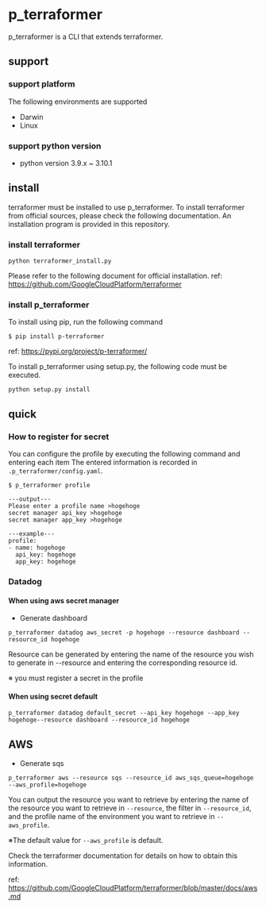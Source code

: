 # p_terraformer

p_terraformer is a CLI that extends terraformer.

## support

### support platform

The following environments are supported

* Darwin
* Linux

### support python version

* python version 3.9.x ~ 3.10.1

## install

terraformer must be installed to use p_terraformer.
To install terraformer from official sources, please check the following documentation.
An installation program is provided in this repository.

### install terraformer

```:terminal
python terraformer_install.py
```

Please refer to the following document for official installation.
ref: https://github.com/GoogleCloudPlatform/terraformer

### install p_terraformer

To install using pip, run the following command
```:terminal
$ pip install p-terraformer
```
ref: https://pypi.org/project/p-terraformer/

To install p_terraformer using setup.py, the following code must be executed.

```:terminal
python setup.py install
```

## quick

### How to register for secret

You can configure the profile by executing the following command and entering each item The entered information is recorded in `.p_terraformer/config.yaml`.

```:terminal
$ p_terraformer profile

---output---
Please enter a profile name >hogehoge
secret manager api_key >hogehoge
secret manager app_key >hogehoge
```

```:output
---example---
profile:
- name: hogehoge
  api_key: hogehoge
  app_key: hogehoge
```

### Datadog

#### When using aws secret manager

* Generate dashboard

```:terminal
p_terraformer datadog aws_secret -p hogehoge --resource dashboard --resource_id hogehoge
```

Resource can be generated by entering the name of the resource you wish to generate in --resource and entering the corresponding resource id.

※ you must register a secret in the profile

#### When using secret default

```:terminal
p_terraformer datadog default_secret --api_key hogehoge --app_key hogehoge--resource dashboard --resource_id hogehoge
```

## AWS

* Generate sqs

```:terminal
p_terraformer aws --resource sqs --resource_id aws_sqs_queue=hogehoge --aws_profile=hogehoge
```

You can output the resource you want to retrieve by entering the name of the resource you want to retrieve in `--resource`, the filter in `--resource_id`, and the profile name of the environment you want to retrieve in `--aws_profile`.

※The default value for `--aws_profile` is default.

Check the terraformer documentation for details on how to obtain this information.

ref: https://github.com/GoogleCloudPlatform/terraformer/blob/master/docs/aws.md
